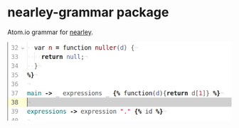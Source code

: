 # nearley-grammar package

Atom.io grammar for [nearley](https://github.com/Hardmath123/nearley).

![Screenshot](media/screen.png)
